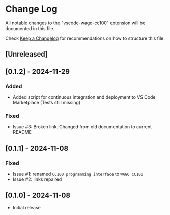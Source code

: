 # Change Log

All notable changes to the "vscode-wago-cc100" extension will be documented in this file.

Check [Keep a Changelog](http://keepachangelog.com/) for recommendations on how to structure this file.

## [Unreleased]

## [0.1.2] - 2024-11-29

### Added
- Added script for continuous integration and deployment to VS Code Marketplace
  (Tests still missing)

### Fixed
- Issue #3: Broken link. Changed from old documentation to current README

## [0.1.1] - 2024-11-08

### Fixed
- Issue #1: renamed `CC100 programming interface` to `WAGO CC100`
- Issue #2: links repaired

## [0.1.0] - 2024-11-08

- Initial release
